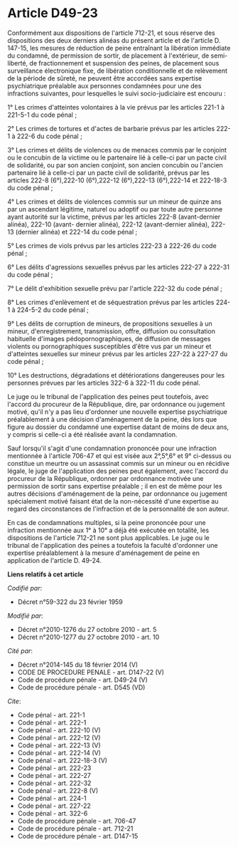 # Article D49-23

Conformément aux dispositions de l'article 712-21, et sous réserve des dispositions des deux derniers alinéas du présent
article et de l'article D. 147-15, les mesures de réduction de peine entraînant la libération immédiate du condamné, de
permission de sortir, de placement à l'extérieur, de semi-liberté, de fractionnement et suspension des peines, de placement
sous surveillance électronique fixe, de libération conditionnelle et de relèvement de la période de sûreté, ne peuvent être
accordées sans expertise psychiatrique préalable aux personnes condamnées pour une des infractions suivantes, pour lesquelles
le suivi socio-judiciaire est encouru : 

1° Les crimes d'atteintes volontaires à la vie prévus par les articles 221-1 à 221-5-1 du code pénal ; 

2° Les crimes de tortures et d'actes de barbarie prévus par les articles 222-1 à 222-6 du code pénal ; 

3° Les crimes et délits de violences ou de menaces commis par le conjoint ou le concubin de la victime ou le partenaire lié à
celle-ci par un pacte civil de solidarité, ou par son ancien conjoint, son ancien concubin ou l'ancien partenaire lié à
celle-ci par un pacte civil de solidarité, prévus par les articles 222-8 (6°),222-10 (6°),222-12 (6°),222-13 (6°),222-14 et
222-18-3 du code pénal ; 

4° Les crimes et délits de violences commis sur un mineur de quinze ans par un ascendant légitime, naturel ou adoptif ou par
toute autre personne ayant autorité sur la victime, prévus par les articles 222-8 (avant-dernier alinéa), 222-10 (avant-
dernier alinéa), 222-12 (avant-dernier alinéa), 222-13 (dernier alinéa) et 222-14 du code pénal ; 

5° Les crimes de viols prévus par les articles 222-23 à 222-26 du code pénal ; 

6° Les délits d'agressions sexuelles prévus par les articles 222-27 à 222-31 du code pénal ; 

7° Le délit d'exhibition sexuelle prévu par l'article 222-32 du code pénal ; 

8° Les crimes d'enlèvement et de séquestration prévus par les articles 224-1 à 224-5-2 du code pénal ; 

9° Les délits de corruption de mineurs, de propositions sexuelles à un mineur, d'enregistrement, transmission, offre,
diffusion ou consultation habituelle d'images pédopornographiques, de diffusion de messages violents ou pornographiques
susceptibles d'être vus par un mineur et d'atteintes sexuelles sur mineur prévus par les articles 227-22 à 227-27 du code
pénal ; 

10° Les destructions, dégradations et détériorations dangereuses pour les personnes prévues par les articles 322-6 à 322-11
du code pénal. 

Le juge ou le tribunal de l'application des peines peut toutefois, avec l'accord du procureur de la République, dire, par
ordonnance ou jugement motivé, qu'il n'y a pas lieu d'ordonner une nouvelle expertise psychiatrique préalablement à une
décision d'aménagement de la peine, dès lors que figure au dossier du condamné une expertise datant de moins de deux ans, y
compris si celle-ci a été réalisée avant la condamnation. 

Sauf lorsqu'il s'agit d'une condamnation prononcée pour une infraction mentionnée à l'article 706-47 et qui est visée aux
2°,5°,6° et 9° ci-dessus ou constitue un meurtre ou un assassinat commis sur un mineur ou en récidive légale, le juge de
l'application des peines peut également, avec l'accord du procureur de la République, ordonner par ordonnance motivée une
permission de sortir sans expertise préalable ; il en est de même pour les autres décisions d'aménagement de la peine, par
ordonnance ou jugement spécialement motivé faisant état de la non-nécessité d'une expertise au regard des circonstances de
l'infraction et de la personnalité de son auteur. 

En cas de condamnations multiples, si la peine prononcée pour une infraction mentionnée aux 1° à 10° a déjà été exécutée en
totalité, les dispositions de l'article 712-21 ne sont plus applicables. Le juge ou le tribunal de l'application des peines a
toutefois la faculté d'ordonner une expertise préalablement à la mesure d'aménagement de peine en application de l'article D.
49-24.

**Liens relatifs à cet article**

_Codifié par_:

  - Décret n°59-322 du 23 février 1959

_Modifié par_:

  - Décret n°2010-1276 du 27 octobre 2010 - art. 5
  - Décret n°2010-1277 du 27 octobre 2010 - art. 10

_Cité par_:

  - Décret n°2014-145 du 18 février 2014 (V)
  - CODE DE PROCEDURE PENALE - art. D147-22 (V)
  - Code de procédure pénale - art. D49-24 (V)
  - Code de procédure pénale - art. D545 (VD)

_Cite_:

  - Code pénal - art. 221-1
  - Code pénal - art. 222-1
  - Code pénal - art. 222-10 (V)
  - Code pénal - art. 222-12 (V)
  - Code pénal - art. 222-13 (V)
  - Code pénal - art. 222-14 (V)
  - Code pénal - art. 222-18-3 (V)
  - Code pénal - art. 222-23
  - Code pénal - art. 222-27
  - Code pénal - art. 222-32
  - Code pénal - art. 222-8 (V)
  - Code pénal - art. 224-1
  - Code pénal - art. 227-22
  - Code pénal - art. 322-6
  - Code de procédure pénale - art. 706-47
  - Code de procédure pénale - art. 712-21
  - Code de procédure pénale - art. D147-15
